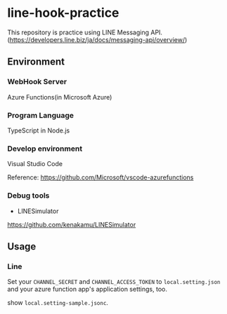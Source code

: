 # line-hook-practice
This repository is practice using LINE Messaging API.(https://developers.line.biz/ja/docs/messaging-api/overview/)

## Environment
### WebHook Server
Azure Functions(in Microsoft Azure)

### Program Language
TypeScript in Node.js

### Develop environment
Visual Studio Code

Reference: https://github.com/Microsoft/vscode-azurefunctions

### Debug tools

* LINESimulator

https://github.com/kenakamu/LINESimulator

## Usage
### Line
Set your `CHANNEL_SECRET` and `CHANNEL_ACCESS_TOKEN` to `local.setting.json` and your azure function app's application settings, too.

show `local.setting-sample.jsonc`.